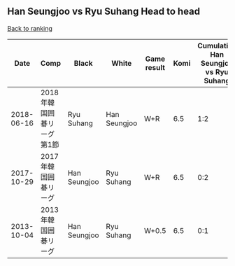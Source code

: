## Han Seungjoo vs Ryu Suhang Head to head

[Back to ranking](../../index.md)




| **Date** | **Comp** | **Black** | **White** | **Game result** | **Komi** | **Cumulative Han Seungjoo vs Ryu Suhang** | **Han Seungjoo streak** | **Ryu Suhang streak** | 
| --- | --- | --- | --- | --- | --- | --- | --- | --- |
| 2018-06-16 | 2018年韓国囲碁リーグ第1節 | Ryu Suhang | Han Seungjoo | W+R | 6.5 | 1:2 | 1 | 0 | 
| 2017-10-29 | 2017年韓国囲碁リーグ | Han Seungjoo | Ryu Suhang | W+R | 6.5 | 0:2 | 0 | 2 | 
| 2013-10-04 | 2013年韓国囲碁リーグ | Han Seungjoo | Ryu Suhang | W+0.5 | 6.5 | 0:1 | 0 | 1 |




